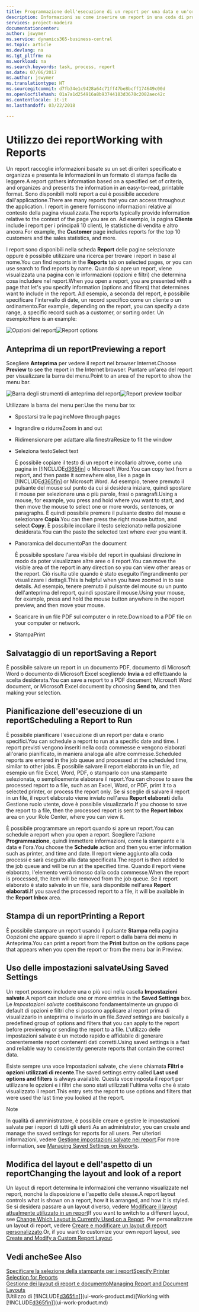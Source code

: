 ```yaml
---
title: Programmazione dell'esecuzione di un report per una data e un'ora specifiche | Documenti Microsoft
description: Informazioni su come inserire un report in una coda di processi e programmare per l'elaborazione per una data e un'ora specifiche.
services: project-madeira
documentationcenter: 
author: jswymer
ms.service: dynamics365-business-central
ms.topic: article
ms.devlang: na
ms.tgt_pltfrm: na
ms.workload: na
ms.search.keywords: task, process, report
ms.date: 07/06/2017
ms.author: jswymer
ms.translationtype: HT
ms.sourcegitcommit: d7fb34e1c9428a64c71ff47be8bcff174649c00d
ms.openlocfilehash: 01a7a1d254916a8b93744183d3678c2082aec42c
ms.contentlocale: it-it
ms.lasthandoff: 03/22/2018

---
```

# <a name="working-with-reports"></a><span data-ttu-id="70a3c-103">Utilizzo dei report</span><span class="sxs-lookup"><span data-stu-id="70a3c-103">Working with Reports</span></span>
<span data-ttu-id="70a3c-104">Un report raccoglie informazioni basate su un set di criteri specificato e organizza e presenta le informazioni in un formato di stampa facile da leggere.</span><span class="sxs-lookup"><span data-stu-id="70a3c-104">A report gathers information based on a specified set of criteria, and organizes and presents the information in an easy-to-read, printable format.</span></span> <span data-ttu-id="70a3c-105">Sono disponibili molti report a cui è possibile accedere dall'applicazione.</span><span class="sxs-lookup"><span data-stu-id="70a3c-105">There are many reports that you can access throughout the application.</span></span> <span data-ttu-id="70a3c-106">I report in genere forniscono informazioni relative al contesto della pagina visualizzata.</span><span class="sxs-lookup"><span data-stu-id="70a3c-106">The reports typically provide information relative to the context of the page you are on.</span></span> <span data-ttu-id="70a3c-107">Ad esempio, la pagina **Cliente** include i report per i principali 10 clienti, le statistiche di vendita e altro ancora.</span><span class="sxs-lookup"><span data-stu-id="70a3c-107">For example, the **Customer** page includes reports for the top 10 customers and the sales statistics, and more.</span></span>

<span data-ttu-id="70a3c-108">I report sono disponibili nella scheda **Report** delle pagine selezionate oppure è possibile utilizzare una ricerca per trovare i report in base al nome.</span><span class="sxs-lookup"><span data-stu-id="70a3c-108">You can find reports in the **Reports** tab on selected pages, or you can use search to find reports by name.</span></span> <span data-ttu-id="70a3c-109">Quando si apre un report, viene visualizzata una pagina con le informazioni (opzioni e filtri) che determina cosa includere nel report.</span><span class="sxs-lookup"><span data-stu-id="70a3c-109">When you open a report, you are presented with a page that let's you specify information (options and filters) that determines want to include in the report.</span></span> <span data-ttu-id="70a3c-110">Ad esempio, a seconda del report, è possibile specificare l'intervallo di date, un record specifico come un cliente o un ordinamento.</span><span class="sxs-lookup"><span data-stu-id="70a3c-110">For example, depending on the report, you can specify a date range, a specific record such as a customer, or sorting order.</span></span> <span data-ttu-id="70a3c-111">Un esempio:</span><span class="sxs-lookup"><span data-stu-id="70a3c-111">Here is an example:</span></span>

<span data-ttu-id="70a3c-112">![Opzioni del report](media/report_options.png "Opzioni del report")</span><span class="sxs-lookup"><span data-stu-id="70a3c-112">![Report options](media/report_options.png "Report options")</span></span>

## <a name="previewing-a-report"></a><span data-ttu-id="70a3c-113">Anteprima di un report</span><span class="sxs-lookup"><span data-stu-id="70a3c-113">Previewing a report</span></span>
<span data-ttu-id="70a3c-114">Scegliere **Anteprima** per vedere il report nel browser Internet.</span><span class="sxs-lookup"><span data-stu-id="70a3c-114">Choose **Preview** to see the report in the Internet browser.</span></span> <span data-ttu-id="70a3c-115">Puntare un'area del report per visualizzare la barra dei menu.</span><span class="sxs-lookup"><span data-stu-id="70a3c-115">Point to an area of the report to show the menu bar.</span></span>  

<span data-ttu-id="70a3c-116">![Barra degli strumenti di anteprima del report](media/report_viewer.png "Barra degli strumenti di anteprima del report")</span><span class="sxs-lookup"><span data-stu-id="70a3c-116">![Report preview toolbar](media/report_viewer.png "Report preview toolbar")</span></span>

<span data-ttu-id="70a3c-117">Utilizzare la barra dei menu per:</span><span class="sxs-lookup"><span data-stu-id="70a3c-117">Use the menu bar to:</span></span>

-   <span data-ttu-id="70a3c-118">Spostarsi tra le pagine</span><span class="sxs-lookup"><span data-stu-id="70a3c-118">Move through pages</span></span>
-   <span data-ttu-id="70a3c-119">Ingrandire o ridurre</span><span class="sxs-lookup"><span data-stu-id="70a3c-119">Zoom in and out</span></span>
-   <span data-ttu-id="70a3c-120">Ridimensionare per adattare alla finestra</span><span class="sxs-lookup"><span data-stu-id="70a3c-120">Resize to fit the window</span></span>
-   <span data-ttu-id="70a3c-121">Seleziona testo</span><span class="sxs-lookup"><span data-stu-id="70a3c-121">Select text</span></span>

    <span data-ttu-id="70a3c-122">È possibile copiare il testo di un report e incollarlo altrove, come una pagina in [!INCLUDE[d365fin](includes/d365fin_md.md)] o Microsoft Word.</span><span class="sxs-lookup"><span data-stu-id="70a3c-122">You can copy text from a report, and then paste it somewhere else, like a page in [!INCLUDE[d365fin](includes/d365fin_md.md)] or Microsoft Word.</span></span>  <span data-ttu-id="70a3c-123">Ad esempio, tenere premuto il pulsante del mouse sul punto da cui si desidera iniziare, quindi spostare il mouse per selezionare una o più parole, frasi o paragrafi.</span><span class="sxs-lookup"><span data-stu-id="70a3c-123">Using a mouse, for example, you press and hold where you want to start, and then move the mouse to select one or more words, sentences, or paragraphs.</span></span> <span data-ttu-id="70a3c-124">È quindi possibile premere il pulsante destro del mouse e selezionare **Copia**.</span><span class="sxs-lookup"><span data-stu-id="70a3c-124">You can then press the right mouse button, and select **Copy**.</span></span> <span data-ttu-id="70a3c-125">È possibile incollare il testo selezionato nella posizione desiderata.</span><span class="sxs-lookup"><span data-stu-id="70a3c-125">You can the paste the selected text where ever you want it.</span></span>
-   <span data-ttu-id="70a3c-126">Panoramica del documento</span><span class="sxs-lookup"><span data-stu-id="70a3c-126">Pan the document</span></span>

    <span data-ttu-id="70a3c-127">È possibile spostare l'area visibile del report in qualsiasi direzione in modo da poter visualizzare altre aree o il report.</span><span class="sxs-lookup"><span data-stu-id="70a3c-127">You can move the visible area of the report in any direction so you can view other areas or the report.</span></span> <span data-ttu-id="70a3c-128">Ciò risulta utile quando è stato eseguito l'ingrandimento per visualizzare i dettagli.</span><span class="sxs-lookup"><span data-stu-id="70a3c-128">This is helpful when you have zoomed in to see details.</span></span>  <span data-ttu-id="70a3c-129">Ad esempio, tenere premuto il pulsante del mouse su un punto dell'anteprima del report, quindi spostare il mouse.</span><span class="sxs-lookup"><span data-stu-id="70a3c-129">Using your mouse, for example, press and hold the mouse button anywhere in the report preview, and then move your mouse.</span></span>

-   <span data-ttu-id="70a3c-130">Scaricare in un file PDF sul computer o in rete.</span><span class="sxs-lookup"><span data-stu-id="70a3c-130">Download to a PDF file on your computer or network.</span></span>
-   <span data-ttu-id="70a3c-131">Stampa</span><span class="sxs-lookup"><span data-stu-id="70a3c-131">Print</span></span>


## <a name="saving-a-report"></a><span data-ttu-id="70a3c-132">Salvataggio di un report</span><span class="sxs-lookup"><span data-stu-id="70a3c-132">Saving a Report</span></span>
<span data-ttu-id="70a3c-133">È possibile salvare un report in un documento PDF, documento di Microsoft Word o documento di Microsoft Excel scegliendo **Invia a** ed effettuando la scelta desiderata.</span><span class="sxs-lookup"><span data-stu-id="70a3c-133">You can save a report to a PDF document, Microsoft Word document, or Microsoft Excel document by choosing **Send to**, and then making your selection.</span></span>

## <a name="ScheduleReport"></a> <span data-ttu-id="70a3c-134">Pianificazione dell'esecuzione di un report</span><span class="sxs-lookup"><span data-stu-id="70a3c-134">Scheduling a Report to Run</span></span>
<span data-ttu-id="70a3c-135">È possibile pianificare l'esecuzione di un report per data e orario specifici.</span><span class="sxs-lookup"><span data-stu-id="70a3c-135">You can schedule a report to run at a specific date and time.</span></span> <span data-ttu-id="70a3c-136">I report previsti vengono inseriti nella coda commesse e vengono elaborati all'orario pianificato, in maniera analoga alle altre commesse.</span><span class="sxs-lookup"><span data-stu-id="70a3c-136">Scheduled reports are entered in the job queue and processed at the scheduled time, similar to other jobs.</span></span> <span data-ttu-id="70a3c-137">È possibile salvare il report elaborato in un file, ad esempio un file Excel, Word, PDF, o stamparlo con una stampante selezionata, o semplicemente elaborare il report.</span><span class="sxs-lookup"><span data-stu-id="70a3c-137">You can choose to save the processed report to a file, such as an Excel, Word, or PDF, print it to a selected printer, or process the report only.</span></span> <span data-ttu-id="70a3c-138">Se si sceglie di salvare il report in un file, il report elaborato viene inviato nell'area **Report elaborati** della Gestione ruolo utente, dove è possibile visualizzarlo.</span><span class="sxs-lookup"><span data-stu-id="70a3c-138">If you choose to save the report to a file, then the processed report is sent to the **Report Inbox** area on your Role Center, where you can view it.</span></span>

<span data-ttu-id="70a3c-139">È possibile programmare un report quando si apre un report.</span><span class="sxs-lookup"><span data-stu-id="70a3c-139">You can schedule a report when you open a report.</span></span> <span data-ttu-id="70a3c-140">Scegliere l'azione **Programmazione**, quindi immettere informazioni, come la stampante e la data e l'ora.</span><span class="sxs-lookup"><span data-stu-id="70a3c-140">You choose the **Schedule** action and then you enter information such as printer, and time and date.</span></span> <span data-ttu-id="70a3c-141">Il report viene aggiunto alla coda processi e sarà eseguito alla data specificata.</span><span class="sxs-lookup"><span data-stu-id="70a3c-141">The report is then added to the job queue and will be run at the specified time.</span></span> <span data-ttu-id="70a3c-142">Quando il report viene elaborato, l'elemento verrà rimosso dalla coda commesse.</span><span class="sxs-lookup"><span data-stu-id="70a3c-142">When the report is processed, the item will be removed from the job queue.</span></span> <span data-ttu-id="70a3c-143">Se il report elaborato è stato salvato in un file, sarà disponibile nell'area **Report elaborati**.</span><span class="sxs-lookup"><span data-stu-id="70a3c-143">If you saved the processed report to a file, it will be available in the **Report Inbox** area.</span></span>

## <a name="PrintReport"></a><span data-ttu-id="70a3c-144">Stampa di un report</span><span class="sxs-lookup"><span data-stu-id="70a3c-144">Printing a Report</span></span>
<span data-ttu-id="70a3c-145">È possibile stampare un report usando il pulsante **Stampa** nella pagina Oopzioni che appare quando si apre il report o dalla barra dei menu in Anteprima.</span><span class="sxs-lookup"><span data-stu-id="70a3c-145">You can print a report from the **Print** button on the options page that appears when you open the report or from the menu bar in Preview.</span></span>

## <a name="using-saved-settings"></a><span data-ttu-id="70a3c-146">Uso delle impostazioni salvate</span><span class="sxs-lookup"><span data-stu-id="70a3c-146">Using Saved Settings</span></span>
<span data-ttu-id="70a3c-147">Un report possono includere una o più voci nella casella **Impostazioni salvate**.</span><span class="sxs-lookup"><span data-stu-id="70a3c-147">A report can include one or more entries in the **Saved Settings** box.</span></span> <span data-ttu-id="70a3c-148">Le *Impostazioni salvate* costituiscono fondamentalmente un gruppo di default di opzioni e filtri che si possono applicare al report prima di visualizzarlo in anteprima o inviarlo in un file.</span><span class="sxs-lookup"><span data-stu-id="70a3c-148">*Saved settings* are basically a predefined group of options and filters that you can apply to the report before previewing or sending the report to a file.</span></span> <span data-ttu-id="70a3c-149">L'utilizzo delle impostazioni salvate è un metodo rapido e affidabile di generare coerentemente report contenenti dati corretti.</span><span class="sxs-lookup"><span data-stu-id="70a3c-149">Using saved settings is a fast and reliable way to consistently generate reports that contain the correct data.</span></span>

<span data-ttu-id="70a3c-150">Esiste sempre una voce Impostazioni salvate, che viene chiamata **Filtri e opzioni utilizzati di recente**.</span><span class="sxs-lookup"><span data-stu-id="70a3c-150">The saved settings entry called **Last used options and filters** is always available.</span></span> <span data-ttu-id="70a3c-151">Questa voce imposta il report per utilizzare le opzioni e i filtri che sono stati utilizzati l'ultima volta che è stato visualizzato il report.</span><span class="sxs-lookup"><span data-stu-id="70a3c-151">This entry sets the report to use options and filters that were used the last time you looked at the report.</span></span>

>[!NOTE]
><span data-ttu-id="70a3c-152">In qualità di amministratore, è possibile creare e gestire le impostazioni salvate per i report di tutti gli utenti.</span><span class="sxs-lookup"><span data-stu-id="70a3c-152">As an administrator, you can create and manage the saved settings for reports for all users.</span></span> <span data-ttu-id="70a3c-153">Per ulteriori informazioni, vedere [Gestione impostazioni salvate nei report](reports-saving-reusing-settings.md).</span><span class="sxs-lookup"><span data-stu-id="70a3c-153">For more information, see [Managing Saved Settings on Reports](reports-saving-reusing-settings.md).</span></span>

## <a name="changing-the-layout-and-look-of-a-report"></a><span data-ttu-id="70a3c-154">Modifica del layout e dell'aspetto di un report</span><span class="sxs-lookup"><span data-stu-id="70a3c-154">Changing the layout and look of a report</span></span>
<span data-ttu-id="70a3c-155">Un layout di report determina le informazioni che verranno visualizzate nel report, nonché la disposizione e l'aspetto delle stesse.</span><span class="sxs-lookup"><span data-stu-id="70a3c-155">A report layout controls what is shown on a report, how it is arranged, and how it is styled.</span></span> <span data-ttu-id="70a3c-156">Se si desidera passare a un layout diverso, vedere [Modificare il layout attualmente utilizzato in un report](ui-how-change-layout-currently-used-report.md)</span><span class="sxs-lookup"><span data-stu-id="70a3c-156">If you want to switch to a different layout, see [Change Which Layout is Currently Used on a Report](ui-how-change-layout-currently-used-report.md).</span></span> <span data-ttu-id="70a3c-157">Per personalizzare un layout di report, vedere [Creare e modificare un layout di report personalizzato](ui-how-create-custom-report-layout.md).</span><span class="sxs-lookup"><span data-stu-id="70a3c-157">Or, if you want to customize your own report layout, see [Create and Modify a Custom Report Layout](ui-how-create-custom-report-layout.md).</span></span>

## <a name="see-also"></a><span data-ttu-id="70a3c-158">Vedi anche</span><span class="sxs-lookup"><span data-stu-id="70a3c-158">See Also</span></span>
[<span data-ttu-id="70a3c-159">Specificare la selezione della stampante per i report</span><span class="sxs-lookup"><span data-stu-id="70a3c-159">Specify Printer Selection for Reports</span></span>](ui-specify-printer-selection-reports.md)  
[<span data-ttu-id="70a3c-160">Gestione dei layout di report e documento</span><span class="sxs-lookup"><span data-stu-id="70a3c-160">Managing Report and Document Layouts</span></span>](ui-manage-report-layouts.md)  
<span data-ttu-id="70a3c-161">[Utilizzo di [!INCLUDE[d365fin](includes/d365fin_md.md)]](ui-work-product.md)</span><span class="sxs-lookup"><span data-stu-id="70a3c-161">[Working with [!INCLUDE[d365fin](includes/d365fin_md.md)]](ui-work-product.md)</span></span>

